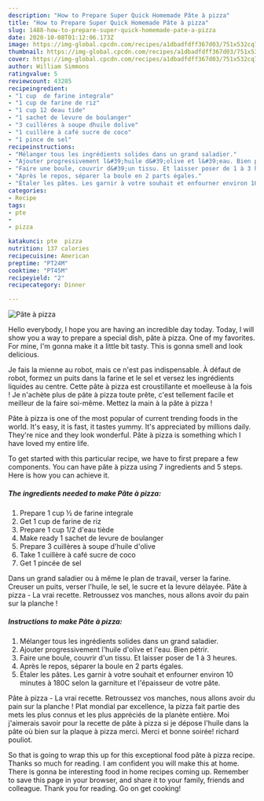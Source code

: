 ```yaml
---
description: "How to Prepare Super Quick Homemade Pâte à pizza"
title: "How to Prepare Super Quick Homemade Pâte à pizza"
slug: 1488-how-to-prepare-super-quick-homemade-pate-a-pizza
date: 2020-10-08T01:12:06.173Z
image: https://img-global.cpcdn.com/recipes/a1dbadfdff367d03/751x532cq70/pate-a-pizza-photo-principale-de-la-recette.jpg
thumbnail: https://img-global.cpcdn.com/recipes/a1dbadfdff367d03/751x532cq70/pate-a-pizza-photo-principale-de-la-recette.jpg
cover: https://img-global.cpcdn.com/recipes/a1dbadfdff367d03/751x532cq70/pate-a-pizza-photo-principale-de-la-recette.jpg
author: William Simmons
ratingvalue: 5
reviewcount: 43285
recipeingredient:
- "1 cup  de farine integrale"
- "1 cup de farine de riz"
- "1 cup 12 deau tide"
- "1 sachet de levure de boulanger"
- "3 cuillères à soupe dhuile dolive"
- "1 cuillère à café sucre de coco"
- "1 pince de sel"
recipeinstructions:
- "Mélanger tous les ingrédients solides dans un grand saladier."
- "Ajouter progressivement l&#39;huile d&#39;olive et l&#39;eau. Bien pétrir."
- "Faire une boule, couvrir d&#39;un tissu. Et laisser poser de 1 à 3 heures."
- "Après le repos, séparer la boule en 2 parts égales."
- "Étaler les pâtes. Les garnir à votre souhait et enfourner environ 10 minutes à 180C selon la garniture et l&#39;épaisseur de votre pâte."
categories:
- Recipe
tags:
- pte
- 
- pizza

katakunci: pte  pizza 
nutrition: 137 calories
recipecuisine: American
preptime: "PT24M"
cooktime: "PT45M"
recipeyield: "2"
recipecategory: Dinner

---
```



![Pâte à pizza](https://img-global.cpcdn.com/recipes/a1dbadfdff367d03/751x532cq70/pate-a-pizza-photo-principale-de-la-recette.jpg)

Hello everybody, I hope you are having an incredible day today. Today, I will show you a way to prepare a special dish, pâte à pizza. One of my favorites. For mine, I'm gonna make it a little bit tasty. This is gonna smell and look delicious.

Je fais la mienne au robot, mais ce n&#39;est pas indispensable. À défaut de robot, formez un puits dans la farine et le sel et versez les ingrédients liquides au centre. Cette pâte à pizza est croustillante et moelleuse à la fois ! Je n&#39;achète plus de pâte à pizza toute prête, c&#39;est tellement facile et meilleur de la faire soi-même. Mettez la main à la pâte à pizza !

Pâte à pizza is one of the most popular of current trending foods in the world. It's easy, it is fast, it tastes yummy. It's appreciated by millions daily. They're nice and they look wonderful. Pâte à pizza is something which I have loved my entire life.


To get started with this particular recipe, we have to first prepare a few components. You can have pâte à pizza using 7 ingredients and 5 steps. Here is how you can achieve it.

<!--inarticleads1-->

##### The ingredients needed to make Pâte à pizza:

1. Prepare 1 cup ½ de farine integrale
1. Get 1 cup de farine de riz
1. Prepare 1 cup 1/2 d&#39;eau tiède
1. Make ready 1 sachet de levure de boulanger
1. Prepare 3 cuillères à soupe d&#39;huile d&#39;olive
1. Take 1 cuillère à café sucre de coco
1. Get 1 pincée de sel


Dans un grand saladier ou à même le plan de travail, verser la farine. Creuser un puits, verser l&#39;huile, le sel, le sucre et la levure délayée. Pâte à pizza - La vrai recette. Retroussez vos manches, nous allons avoir du pain sur la planche ! 

<!--inarticleads2-->

##### Instructions to make Pâte à pizza:

1. Mélanger tous les ingrédients solides dans un grand saladier.
1. Ajouter progressivement l&#39;huile d&#39;olive et l&#39;eau. Bien pétrir.
1. Faire une boule, couvrir d&#39;un tissu. Et laisser poser de 1 à 3 heures.
1. Après le repos, séparer la boule en 2 parts égales.
1. Étaler les pâtes. Les garnir à votre souhait et enfourner environ 10 minutes à 180C selon la garniture et l&#39;épaisseur de votre pâte.


Pâte à pizza - La vrai recette. Retroussez vos manches, nous allons avoir du pain sur la planche ! Plat mondial par excellence, la pizza fait partie des mets les plus connus et les plus appréciés de la planète entière. Moi j&#39;aimerais savoir pour la recette de pâte à pizza si je dépose l&#39;huile dans la pâte où bien sur la plaque à pizza merci. Merci et bonne soirée! richard pouliot. 

So that is going to wrap this up for this exceptional food pâte à pizza recipe. Thanks so much for reading. I am confident you will make this at home. There is gonna be interesting food in home recipes coming up. Remember to save this page in your browser, and share it to your family, friends and colleague. Thank you for reading. Go on get cooking!
